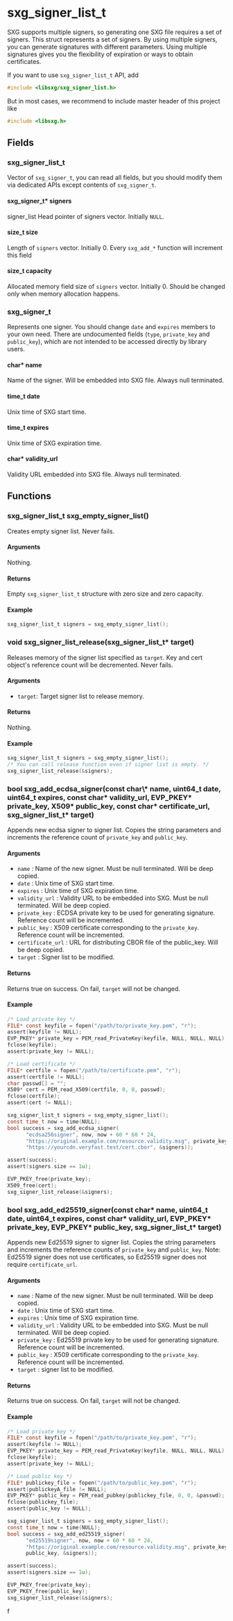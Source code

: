 # sxg\_signer\_list\_t

SXG supports multiple signers, so generating one SXG file requires a set of
signers. This struct represents a set of signers.
By using multiple signers, you can generate signatures with different parameters.
Using multiple signatures gives you the flexibility of expiration or ways to obtain certificates.

If you want to use `sxg_signer_list_t` API, add

```c
#include <libsxg/sxg_signer_list.h>
```

But in most cases, we recommend to include master header of this project like

```c
#include <libsxg.h>
```

## Fields

### sxg\_signer\_list\_t

Vector of `sxg_signer_t`, you can read all fields, but you should modify them
via dedicated APIs except contents of `sxg_signer_t`.

#### sxg\_signer\_t\* signers
signer_list
Head pointer of signers vector.
Initially `NULL`.

#### size\_t size

Length of `signers` vector.
Initially 0.
Every `sxg_add_*` function will increment this field

#### size\_t capacity

Allocated memory field size of `signers` vector.
Initially 0.
Should be changed only when memory allocation happens.

### sxg\_signer\_t

Represents one signer.
You should change `date` and `expires` members to your own need.
There are undocumented fields (`type`, `private_key` and `public_key`),
which are not intended to be accessed directly by library users.

#### char\* name

Name of the signer. Will be embedded into SXG file.
Always null terminated.

#### time\_t date

Unix time of SXG start time.

#### time\_t expires

Unix time of SXG expiration time.

#### char\* validity\_url

Validity URL embedded into SXG file.
Always null terminated.


## Functions

### sxg\_signer\_list\_t sxg\_empty\_signer\_list()

Creates empty signer list. Never fails.

#### Arguments

Nothing.

#### Returns

Empty `sxg_signer_list_t` structure with zero size and zero capacity.

#### Example

```c
sxg_signer_list_t signers = sxg_empty_signer_list();
```


### void sxg\_signer\_list\_release(sxg\_signer\_list\_t\* target)

Releases memory of the signer list specified as `target`.
Key and cert object's reference count will be decremented.
Never fails.

#### Arguments

- `target`: Target signer list to release memory.

#### Returns

Nothing.

#### Example

```c
sxg_signer_list_t signers = sxg_empty_signer_list();
/* You can call release function even if signer list is empty. */
sxg_signer_list_release(&signers);
```

### bool sxg_add\_ecdsa\_signer(const char\\* name, uint64\_t date, uint64\_t expires, const char\* validity\_url, EVP\_PKEY\* private\_key, X509\* public\_key, const char\* certificate\_url, sxg\_signer\_list\_t\* target)

Appends new ecdsa signer to signer list.
Copies the string parameters and increments the reference count of `private_key` and `public_key`.

#### Arguments

- `name` : Name of the new signer. Must be null terminated. Will be deep copied.
- `date` : Unix time of SXG start time.
- `expires` : Unix time of SXG expiration time.
- `validity_url` : Validity URL to be embedded into SXG. Must be null terminated. Will be deep copied.
- `private_key` : ECDSA private key to be used for generating signature. Reference count will be incremented.
- `public_key` : X509 certificate corresponding to the `private_key`. Reference count will be incremented.
- `certificate_url` : URL for distributing CBOR file of the public_key. Will be deep copied.
- `target` : Signer list to be modified.

#### Returns

Returns true on success.
On fail, `target` will not be changed.

#### Example

```c
/* Load private key */
FILE* const keyfile = fopen("/path/to/private_key.pem", "r");
assert(keyfile != NULL);
EVP_PKEY* private_key = PEM_read_PrivateKey(keyfile, NULL, NULL, NULL);
fclose(keyfile);
assert(private_key != NULL);

/* Load certificate */
FILE* certfile = fopen("/path/to/certificate.pem", "r");
assert(certfile != NULL);
char passwd[] = "";
X509* cert = PEM_read_X509(certfile, 0, 0, passwd);
fclose(certfile);
assert(cert != NULL);

sxg_signer_list_t signers = sxg_empty_signer_list();
const time_t now = time(NULL);
bool success = sxg_add_ecdsa_signer(
      "ecdsa256signer", now, now + 60 * 60 * 24,
      "https://original.example.com/resource.validity.msg", private_key, cert,
      "https://yourcdn.veryfast.test/cert.cbor", &signers));

assert(success);
assert(signers.size == 1u);

EVP_PKEY_free(private_key);
X509_free(cert);
sxg_signer_list_release(&signers);
```


### bool sxg_add\_ed25519\_signer(const char\* name, uint64\_t date, uint64\_t expires, const char\* validity\_url, EVP\_PKEY\* private\_key, EVP\_PKEY\* public\_key, sxg\_signer\_list\_t\* target)

Appends new Ed25519 signer to signer list. Copies the string parameters and
increments the reference counts of `private_key` and `public_key`.
Note: Ed25519 signer does not use certificates, so Ed25519 signer does not
require `certificate_url`.

#### Arguments

- `name` : Name of the new signer. Must be null terminated. Will be deep copied.
- `date` : Unix time of SXG start time.
- `expires` : Unix time of SXG expiration time.
- `validity_url` : Validity URL to be embedded into SXG. Must be null terminated. Will be deep copied.
- `private_key` : Ed25519 private key to be used for generating signature. Reference count will be incremented.
- `public_key` : X509 certificate corresponding to the `private_key`. Reference count will be incremented.
- `target` : signer list to be modified.

#### Returns

Returns true on success.
On fail, `target` will not be changed.

#### Example

```c
/* Load private key */
FILE* const keyfile = fopen("/path/to/private_key.pem", "r");
assert(keyfile != NULL);
EVP_PKEY* private_key = PEM_read_PrivateKey(keyfile, NULL, NULL, NULL);
fclose(keyfile);
assert(private_key != NULL);

/* Load public key */
FILE* publickey_file = fopen("/path/to/public_key.pem", "r");
assert(publickeyA_file != NULL);
EVP_PKEY* public_key = PEM_read_pubkey(publickey_file, 0, 0, &passwd);
fclose(publickey_file);
assert(public_key != NULL);

sxg_signer_list_t signers = sxg_empty_signer_list();
const time_t now = time(NULL);
bool success = sxg_add_ed25519_signer(
      "ed25519signer", now, now + 60 * 60 * 24,
      "https://original.example.com/resource.validity.msg", private_key,
      public_key, &signers));

assert(success);
assert(signers.size == 1u);

EVP_PKEY_free(private_key);
EVP_PKEY_free(public_key);
sxg_signer_list_release(&signers);
```
f
